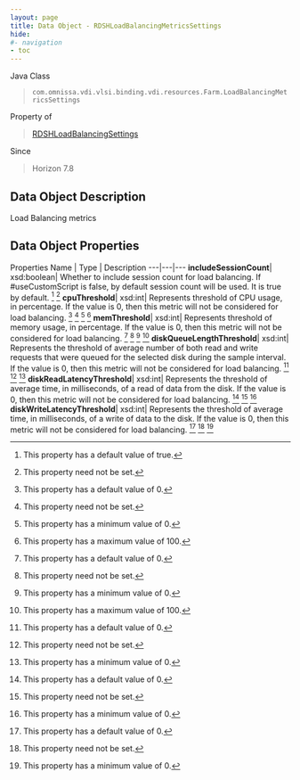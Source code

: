```yaml
---
layout: page
title: Data Object - RDSHLoadBalancingMetricsSettings
hide:
#- navigation
- toc
---
```






Java Class
> `com.omnissa.vdi.vlsi.binding.vdi.resources.Farm.LoadBalancingMetricsSettings`

Property of
> [RDSHLoadBalancingSettings](vdi.resources.Farm.LoadBalancingSettings.md#field_detail)

Since
> Horizon 7.8


## Data Object Description

Load Balancing metrics

## Data Object Properties
Properties
Name |  Type |  Description
---|---|---
**includeSessionCount**|  xsd:boolean|  Whether to include session count for load balancing. If #useCustomScript is false, by default session count will be used. It is true by default. [^6] [^1]
**cpuThreshold**|  xsd:int|  Represents threshold of CPU usage, in percentage. If the value is 0, then this metric will not be considered for load balancing. [^19] [^1] [^72] [^115]
**memThreshold**|  xsd:int|  Represents threshold of memory usage, in percentage. If the value is 0, then this metric will not be considered for load balancing. [^19] [^1] [^72] [^115]
**diskQueueLengthThreshold**|  xsd:int|  Represents the threshold of average number of both read and write requests that were queued for the selected disk during the sample interval. If the value is 0, then this metric will not be considered for load balancing. [^19] [^1] [^72]
**diskReadLatencyThreshold**|  xsd:int|  Represents the threshold of average time, in milliseconds, of a read of data from the disk. If the value is 0, then this metric will not be considered for load balancing. [^19] [^1] [^72]
**diskWriteLatencyThreshold**|  xsd:int|  Represents the threshold of average time, in milliseconds, of a write of data to the disk. If the value is 0, then this metric will not be considered for load balancing. [^19] [^1] [^72]


 


[^1]: This property need not be set.
[^6]: This property has a default value of true.
[^19]: This property has a default value of 0.
[^72]: This property has a minimum value of 0.
[^115]: This property has a maximum value of 100.